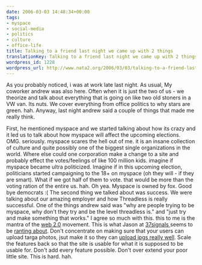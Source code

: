 ```yaml
---
date: 2006-03-03 14:48:34+00:00
tags:
- myspace
- social-media
- politics
- culture
- office-life
title: Talking to a friend last night we came up with 2 things
translationKey: Talking to a friend last night we came up with 2 things
wordpress_id: 1228
wordpress_url: http://www.nata2.org/2006/03/03/talking-to-a-friend-last-night-we-came-up-with-2-things/
---
```


As you probably noticed, i was at work late last night. As usual, My coworker andrew was also here. Often when it is just the two of us - we theorize and talk about everything that is going on like two old stoners in a VW van. Its nuts. We cover everything from office politics to why stars are green. hah. Anyway, last night andrew said a couple of things that made me really think.

First, he mentioned myspace and we started talking about how its crazy and it led us to talk about how myspace will affect the upcoming elections. OMG. seriously. myspace scares the hell out of me. it is an insane collection of culture and quite possibly one of the biggest single organizations in the world. Where else could one corporation make a change to a site and probably effect the votes/feelings of like 100 million kids. imagine if myspace became ultra politicized. Imagine if in this upcoming election, politicians started campaigning to the 18+ on myspace (oh they will - if they are smart). What if we got half of them to vote. that would be more than the voting ration of the entire us. hah. Oh yea. Myspace is owned by fox. Good bye democrats :(
The second thing we talked about was success. We were talking about our amazing employer and how Threadless is really successful. One of the things andrew said was "why are people trying to be myspace, why don't they try and be the level threadless is." and "just try and make something that works." I agree so much with this. this to me is the mantra of the <a href="http://www.paulgraham.com/web20.html">web 2.0</a> movement. This is what Jason at <a href="http://www.37svn.com">37signals </a>seems to be <a href="http://37signals.com/svn/archives2/it_just_doesnt_matter.php">ranting about</a>. Don't concentrate on making sure that your users can upload targa photos, jsut make it so they can <a href="http://www.flickr.com">upload jpgs really well</a>. Scale the features back so that the site is usable for what it is supposed to be usable for. Don't add every feature possible. Don't over extend your poor little site. This is hard. hah.